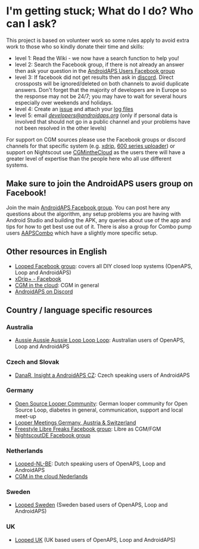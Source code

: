 # I'm getting stuck; What do I do? Who can I ask?
This project is based on volunteer work so some rules apply to avoid extra work to those who so kindly donate their time and skills:

* level 1: Read the Wiki - we now have a search function to help you!
* level 2: Search the Facebook group, if there is not already an answer then ask your question in the [AndroidAPS Users Facebook group](https://www.facebook.com/groups/1900195340201874/)
* level 3: If facebook did not get results then ask in [discord](https://discord.gg/4fQUWHZ4Mw). Direct crossposts will be ignored/deleted on both channels to avoid duplicate answers.  Don't forget that the majority of developers are in Europe so the response may not be 24/7; you may have to wait for several hours especially over weekends and holidays.
* level 4: Create an [issue](https://github.com/nightscout/AndroidAPS/issues) and attach your [log files](../Usage/Accessing-logfiles.md)
* level 5: email *developers@androidaps.org* (only if personal data is involved that should not go in a public channel and your problems have not been resolved in the other levels)

For support on CGM sources please use the Facebook groups or discord channels for that specific system (e.g. [xdrip](https://www.facebook.com/groups/xDripG5/), [600 series uploader](https://www.facebook.com/groups/NightscoutForMedtronic/)) or support on Nightscout use [CGMintheCloud](https://www.facebook.com/groups/cgminthecloud/) as the users there will have a greater level of expertise than the people here who all use different systems.
 
## Make sure to join the AndroidAPS users group on Facebook!

Join the main [AndroidAPS Facebook group](https://www.facebook.com/groups/1900195340201874/). You can post here any questions about the algorithm, any setup problems you are having with Android Studio and building the APK, any queries about use of the app and tips for how to get best use out of it.  There is also a group for Combo pump users [AAPSCombo](https://www.facebook.com/groups/127507891261169/) which have a slightly more specific setup.

## Other resources in English

* [Looped Facebook group](https://www.facebook.com/groups/TheLoopedGroup): covers all DIY closed loop systems (OpenAPS, Loop and AndroidAPS)
* [xDrip+ - Facebook](https://www.facebook.com/groups/xDripG5/)
* [CGM in the cloud](https://www.facebook.com/groups/cgminthecloud/): CGM in general
* [AndroidAPS on Discord](https://discord.gg/4fQUWHZ4Mw)

## Country / language specific resources

### Australia
* [Aussie Aussie Aussie Loop Loop Loop](https://www.facebook.com/groups/AussieLooping/): Australian users of OpenAPS, Loop and AndroidAPS

### Czech and Slovak
* [DanaR, Insight a AndroidAPS CZ](https://www.facebook.com/groups/AndroidAPSCZ/): Czech speaking users of AndroidAPS

### Germany
* [Open Source Looper Community](https://de.loopercommunity.org/): German looper community for Open Source Loop, diabetes in general, communication, support and local meet-up
* [Looper Meetings Germany, Austria & Switzerland](https://de.loopercommunity.org/c/veranstaltungen/l/calendar)
* [Freestyle Libre Freaks Facebook group](https://www.facebook.com/groups/FreestyleLibreFreaks/): Libre as CGM/FGM
* [NightscoutDE Facebook group](https://www.facebook.com/groups/nightscoutDE/)

### Netherlands
* [Looped-NL-BE](https://www.facebook.com/groups/117102135652893): Dutch speaking users of OpenAPS, Loop and AndroidAPS
* [CGM in the cloud Nederlands](https://www.facebook.com/groups/1764754560436596)

### Sweden
*  [Looped Sweden](https://www.facebook.com/groups/661514380864081/) (Sweden based users of OpenAPS, Loop and AndroidAPS)

### UK
*  [Looped UK](https://www.facebook.com/groups/LoopedUK/) (UK based users of OpenAPS, Loop and AndroidAPS)
